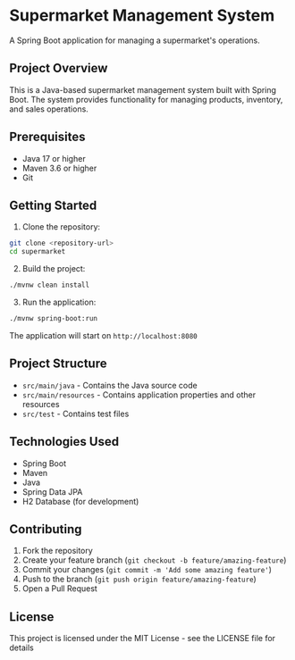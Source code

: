 # Supermarket Management System

A Spring Boot application for managing a supermarket's operations.

## Project Overview

This is a Java-based supermarket management system built with Spring Boot. The system provides functionality for managing products, inventory, and sales operations.

## Prerequisites

- Java 17 or higher
- Maven 3.6 or higher
- Git

## Getting Started

1. Clone the repository:
```bash
git clone <repository-url>
cd supermarket
```

2. Build the project:
```bash
./mvnw clean install
```

3. Run the application:
```bash
./mvnw spring-boot:run
```

The application will start on `http://localhost:8080`

## Project Structure

- `src/main/java` - Contains the Java source code
- `src/main/resources` - Contains application properties and other resources
- `src/test` - Contains test files

## Technologies Used

- Spring Boot
- Maven
- Java
- Spring Data JPA
- H2 Database (for development)

## Contributing

1. Fork the repository
2. Create your feature branch (`git checkout -b feature/amazing-feature`)
3. Commit your changes (`git commit -m 'Add some amazing feature'`)
4. Push to the branch (`git push origin feature/amazing-feature`)
5. Open a Pull Request

## License

This project is licensed under the MIT License - see the LICENSE file for details 